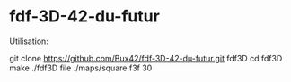 # fdf-3D-42-du-futur

Utilisation:

git clone https://github.com/Bux42/fdf-3D-42-du-futur.git fdf3D
cd fdf3D
make
./fdf3D file ./maps/square.f3f 30
